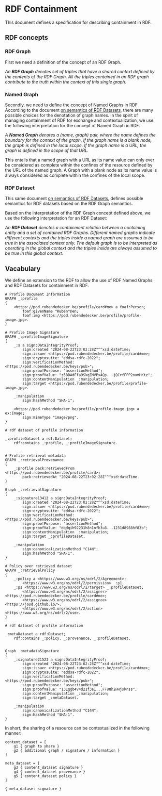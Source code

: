 # RDF Containment

This document defines a specification for describing containment in RDF.

## RDF concepts


### RDF Graph
First we need a definition of the concept of an RDF Graph.

*An **RDF Graph** denotes set of triples that have a shared context defined by the contents of the RDF Graph. All the triples contained in an RDF graph contribute to the truth within the context of this single graph.*

### Named Graph
Secondly, we need to define the concept of Named Graphs in RDF.
According to the document [on semantics of RDF Datasets](https://www.w3.org/TR/rdf11-datasets/),
there are many possible choices for the denotation of graph names.
In the spirit of managing containment of RDF for exchange and contextualization,
we use the following interpretation for the concept of Named Graph in RDF.

*A **Named Graph** denotes a (name, graph) pair, where the name defines the boundary for the context of the graph. If the graph name is a blank node, the graph is defined in the local scope. If the graph name is a URL, the graph is defined in the scope of that URL.*

This entails that a named graph with a URL as its name value can only ever be considered as complete within the confines of the resource defined by the URL of the named graph. A Graph with a blank node as its name value is always considered as complete within the confines of the local scope.

### RDF Dataset
This same document [on semantics of RDF Datasets](https://www.w3.org/TR/rdf11-datasets/),
defines possible semantics for RDF datasets based on the RDF Graph semantics.

Based on the interpretation of the RDF Graph concept defined above, 
we use the following interpretation for an RDF Dataset:

*An **RDF Dataset** denotes a containment relation between a containing entity and a set of contained RDF Graphs. Different named graphs indicate different contexts and the triples inside a named graph are assumed to be true in the associated context only. The default graph is to be interpreted as operating in the global context and the triples inside are always assumed to be true in this global context.*


## Vacabulary

We define an extension to the RDF to allow the use of RDF Named Graphs and RDF Datasets for containment in RDF.

```
# Profile Document Information
GRAPH _:profile 
{
    <https://pod.rubendedecker.be/profile/card#me> a foaf:Person;
        foaf:givenName "Ruben"@en;
        foaf:img <https://pod.rubendedecker.be/profile/profile-image.jpg>.
}

# Profile Image Signature
GRAPH _:profileImageSignature
{
    _:s a sign:DataIntegrityProof;
        sign:created "2024-08-22T23:02:28Z"^^xsd:dateTime;
        sign:issuer <https://pod.rubendedecker.be/profile/card#me>;
        sign:cryptosuite: "eddsa-rdfc-2022";
        sign:verificationMethod: <https://pod.rubendedecker.be/keys/pub>";
        sign:proofPurpose: "assertionMethod";
        sign:proofValue: "z58DAdFfa9SkqZMVPxAQp...jQCrfFPP2oumHKtz";
        sign:contentManipulation _:manipulation;
        sign:target <https://pod.rubendedecker.be/profile/profile-image.jpg>.

    _:manipulation 
        sign:hashMethod "SHA-1";

    <https://pod.rubendedecker.be/profile/profile-image.jpg> a ex:Image;
        sign:mimeType "image/png".    
}

# rdf dataset of profile information 

_:profileDataset a rdf:Dataset;
    rdf:contains _:profile, _:profileImageSignature.


# Profile retrieval metadata
GRAPH _:retrievalProvenance
{
    _:profile pack:retrievedFrom <https://pod.rubendedecker.be/profile/card>;
        pack:retrievedAt "2024-08-22T23:02:28Z"^^xsd:dateTime.
}

Graph _:retrievalSignature
{
    _:signature13412 a sign:DataIntegrityProof;
        sign:created "2024-08-22T23:02:28Z"^^xsd:dateTime;
        sign:issuer <https://pod.rubendedecker.be/profile/card#me>;
        sign:cryptosuite: "eddsa-rdfc-2022";
        sign:verificationMethod: <https://pod.rubendedecker.be/keys/pub>";
        sign:proofPurpose: "assertionMethod";
        sign:proofValue: "dqdqih92231h8n1nfb3u8...1231d8988hf83b";
        sign:contentManipulation _:manipulation;
        sign:target _:profileDataset.

    _:manipulation 
        sign:canonicalizationMethod "C14N";
        sign:hashMethod "SHA-1".
}

# Policy over retrieved dataset
GRAPH _:retrievalPolicy 
{
    _:policy a <https://www.w3.org/ns/odrl/2/Agreement>;
        <https://www.w3.org/ns/odrl/2/permission> _:p1.
    _:p1 <https://www.w3.org/ns/odrl/2/target> _:profileDataset;
        <https://www.w3.org/ns/odrl/2/assigner> <https://pod.rubendedecker.be/profile/card#me>;
        <https://www.w3.org/ns/odrl/2/assignee> <https://josd.github.io/>;
        <https://www.w3.org/ns/odrl/2/action> <https://www.w3.org/ns/odrl/2/use>.
}

# rdf dataset of profile information

_:metaDataset a rdf:Dataset;
    rdf:contains _:policy, _:provenance, _:profileDataset.


Graph _:metadataSignature
{
    _:signature21523 a sign:DataIntegrityProof;
        sign:created "2024-08-22T23:02:28Z"^^xsd:dateTime;
        sign:issuer <https://pod.rubendedecker.be/profile/card#me>;
        sign:cryptosuite: "eddsa-rdfc-2022";
        sign:verificationMethod: <https://pod.rubendedecker.be/keys/pub>";
        sign:proofPurpose: "assertionMethod";
        sign:proofValue: "131ggb4v4d21f3e1...FF88h2@Hjsknss";
        sign:contentManipulation _:manipulation;
        sign:target _:metaDataset.

    _:manipulation 
        sign:canonicalizationMethod "C14N";
        sign:hashMethod "SHA-1".
}

```

In short, the sharing of a resource can be contextualized in the following manner:

```
content_dataset = [
    g1 { graph to share }
    g2 { additional graph / signature / information }
]

meta_dataset = [
    g3 { content_dataset signature }
    g4 { content_dataset provenance }
    g5 { content_dataset policy }
]

{ meta_dataset signature }
```